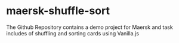 # maersk-shuffle-sort
The Github Repository contains a demo project for Maersk and task includes of shuffling and sorting cards using Vanilla.js
